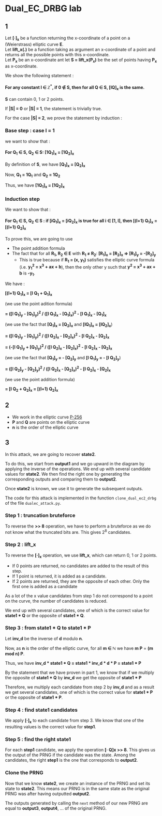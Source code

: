 # Dual_EC_DRBG lab

## 1

Let **[&middot;]<sub>x</sub>** be a function returning the x-coordinate of a point on a (Weierstrass) elliptic curve **E**.<br>
Let **lift_x(.)** be a function taking as argument an x-coordinate of a point and returns all the possible points with this x-coordinate.<br>
Let **P<sub>x</sub>** be an x-coordinate ant let **S = lift_x(P<sub>x</sub>)** be the set of points having **P<sub>x</sub>** as x-coordinate.

We show the following statement :

#### For any constant **l &in; &Zopf;<sup>*</sup>**, if **0 &notin; S**, then for all **Q &in; S, [lQ]<sub>x</sub>** is the same.

**S** can contain 0, 1 or 2 points.

If **|S| = 0** or **|S| = 1**, the statement is trivially true.

For the case **|S| = 2**, we prove the statement by induction :

### Base step : case l = 1

we want to show that :

#### For **Q<sub>1</sub> &in; S, Q<sub>2</sub> &in; S</sub>**: **[1Q<sub>1</sub>]<sub>x</sub> = [1Q<sub>2</sub>]<sub>x</sub>**

By definition of **S**, we have **[Q<sub>1</sub>]<sub>x</sub> = [Q<sub>2</sub>]<sub>x</sub>**

Now, **Q<sub>1</sub> = 1Q<sub>1</sub>** and **Q<sub>2</sub> = 1Q<sub>2</sub>**

Thus, we have **[1Q<sub>1</sub>]<sub>x</sub> = [1Q<sub>2</sub>]<sub>x</sub>**

### Induction step

We want to show that :

#### For **Q<sub>1</sub> &in; S, Q<sub>2</sub> &in; S</sub>** : if **[iQ<sub>1</sub>]<sub>x</sub> = [iQ<sub>2</sub>]<sub>x</sub>** is true for all **i &in; [1, l]**, then **[(l+1) Q<sub>1</sub>]<sub>x</sub> = [(l+1) Q<sub>2</sub>]<sub>x</sub>**

To prove this, we are going to use

- The point addition formula
- The fact that for all **R<sub>1</sub>, R<sub>2</sub> &in; E** with **R<sub>1</sub> &ne; R<sub>2</sub>**: **[R<sub>1</sub>]<sub>x</sub> = [R<sub>2</sub>]<sub>x</sub> => [R<sub>1</sub>]<sub>y</sub> = -[R<sub>2</sub>]<sub>y</sub>**
  - This is true because if **R<sub>1</sub> = (x, y<sub>1</sub>)** satisfies the elliptic curve formula (i.e. **y<sub>1</sub><sup>2</sup> = x<sup>3</sup> + ax + b**), then the only other y such that **y<sup>2</sup> = x<sup>3</sup> + ax + b** is **-y<sub>1</sub>**.

We have :

**[(l+1) Q<sub>1</sub>]<sub>x</sub> = [l Q<sub>1</sub> + Q<sub>1</sub>]<sub>x</sub>**

(we use the point adition formula)

**= ([l Q<sub>1</sub>]<sub>y</sub> - [Q<sub>1</sub>]<sub>y</sub>)<sup>2</sup> / ([l Q<sub>1</sub>]<sub>x</sub> - [Q<sub>1</sub>]<sub>x</sub>)<sup>2</sup> - [l Q<sub>1</sub>]<sub>x</sub> - [Q<sub>1</sub>]<sub>x</sub>**

(we use the fact that **[Q<sub>1</sub>]<sub>x</sub> = [Q<sub>2</sub>]<sub>x</sub>** and **[lQ<sub>1</sub>]<sub>x</sub> = [lQ<sub>2</sub>]<sub>x</sub>**)

**= ([l Q<sub>1</sub>]<sub>y</sub> - [Q<sub>1</sub>]<sub>y</sub>)<sup>2</sup> / ([l Q<sub>2</sub>]<sub>x</sub> - [Q<sub>2</sub>]<sub>x</sub>)<sup>2</sup> - [l Q<sub>2</sub>]<sub>x</sub> - [Q<sub>2</sub>]<sub>x</sub>**

**= (-[l Q<sub>1</sub>]<sub>y</sub> + [Q<sub>1</sub>]<sub>y</sub>)<sup>2</sup> / ([l Q<sub>2</sub>]<sub>x</sub> - [Q<sub>2</sub>]<sub>x</sub>)<sup>2</sup> - [l Q<sub>2</sub>]<sub>x</sub> - [Q<sub>2</sub>]<sub>x</sub>**

(we use the fact that **[Q<sub>1</sub>]<sub>y</sub> = - [Q<sub>2</sub>]<sub>y</sub>** and **[l Q<sub>1</sub>]<sub>y</sub> = - [l Q<sub>2</sub>]<sub>y</sub>**)

**= ([l Q<sub>2</sub>]<sub>y</sub> - [Q<sub>2</sub>]<sub>y</sub>)<sup>2</sup> / ([l Q<sub>2</sub>]<sub>x</sub> - [Q<sub>2</sub>]<sub>x</sub>)<sup>2</sup> - [l Q<sub>2</sub>]<sub>x</sub> - [Q<sub>2</sub>]<sub>x</sub>**

(we use the point addition formula)

**= [l Q<sub>2</sub> + Q<sub>2</sub>]<sub>x</sub> = [(l+1) Q<sub>2</sub>]<sub>x</sub>**

## 2

- We work in the elliptic curve [P-256](https://neuromancer.sk/std/nist/P-256)
- **P** and **Q** are points on the elliptic curve
- **n** is the order of the elliptic curve

## 3

In this attack, we are going to recover **state2**.

To do this, we start from **output1** and we go upward in the diagram by applying the inverse of the operations. We end up with several candidate values for **state2**. We then find the right one by generating the corresponding outputs and comparing them to **output2**.

Once **state2** is known, we use it to generate the subsequent outputs.

The code for this attack is implemented in the function `clone_dual_ec2_drbg` of the file `dualec_attack.py`.

### Step 1 : truncation bruteforce

To reverse the **>> 8** operation, we have to perform a bruteforce as we do not know what the truncated bits are. This gives 2<sup>8</sup> candidates.

### Step 2 : lift_x

To reverse the **[·]<sub>x</sub>** operation, we use **lift_x**, which can return 0, 1 or 2 points.

- If 0 points are returned, no candidates are added to the result of this step. 
- If 1 point is returned, it is added as a candidate. 
- If 2 points are returned, they are the opposite of each other. Only the first one is added as a candidate

As a lot of the x value candidates from step 1 do not correspond to a point on the curve, the number of candidates is reduced.

We end up with several candidates, one of which is the correct value for **state1 * Q** or the opposite of **state1 * Q**.

### Step 3 : from **state1 * Q** to **state1 * P**

Let **inv_d** be the inverse of **d** modulo **n**.

Now, as **n** is the order of the elliptic curve, for all **m &in; &Nopf;** we have **m P** = **(m mod n) P**.

Thus, we have **inv_d * state1 * Q = state1 * inv_d * d *  P = state1 * P**

By the statement that we have proven in part 1, we know that if we multiply the opposite of **state1 * Q** by **inv_d** we get the opposite of **state1 * P**

Therefore, we multiply each candidate from step 2 by **inv_d** and as a result we get several candidates, one of which is the correct value for **state1 * P** or the opposite of **state1 * P**.

### Step 4 : find state1 candidates

We apply **[·]<sub>x</sub>** to each candidate from step 3. We know that one of the resulting values is the correct value for **step1**.

### Step 5 : find the right state1

For each **step1** candidate, we apply the operation **[· Q]x >> 8**. This gives us the output of the PRNG if the candidate was the state. Among the candidates, the right **step1** is the one that corresponds to **output2**.

### Clone the PRNG

Now that we know **state2**, we create an instance of the PRNG and set its state to **state2**. This means our PRNG is in the same state as the original PRNG was after having outputted **output2**.

The outputs generated by calling the `next` method of our new PRNG are equal to **output3**, **output4**, ... of the original PRNG.